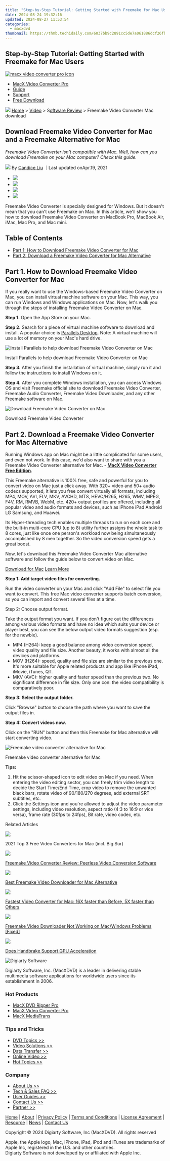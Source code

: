 ```yaml
---
title: "Step-by-Step Tutorial: Getting Started with Freemake for Mac Users"
date: 2024-08-24 19:32:16
updated: 2024-08-27 11:53:54
categories:
  - macxdvd
thumbnail: https://thmb.techidaily.com/6037bb9c2891cc5de7a061886dcf26fb2fd27c5d5408d3641e03d7db63a65dce.jpg
---
```


## Step-by-Step Tutorial: Getting Started with Freemake for Mac Users

[![macx video converter pro icon](https://www.macxdvd.com/mac-dvd-video-converter-how-to/../image-style/new-seo/icon11.png)](https://tools.techidaily.com/macxdvd/products/)

* [MacX Video Converter Pro](https://tools.techidaily.com/macxdvd/products/)
* [Guide](https://tools.techidaily.com/macxdvd/products/)
* [Support](https://tools.techidaily.com/macxdvd/products/)
* [Free Download](https://tools.techidaily.com/macxdvd/products/)



![](https://www.macxdvd.com/mac-dvd-video-converter-how-to/../image-style/new-seo/icon7.png) [Home](https://tools.techidaily.com/macxdvd/products/) \> [Video](https://tools.techidaily.com/macxdvd/products/) \> S[oftware Review](https://tools.techidaily.com/macxdvd/products/) \> Freemake Video Converter Mac download 

## Download Freemake Video Converter for Mac and a Freemake Alternative for Mac



_Freemake Video Converter isn't compatible with Mac. Well, how can you download Freemake on your Mac computer? Check this guide._

![](https://www.macxdvd.com/mac-dvd-video-converter-how-to/../image-style/new-seo/icon6.png) By [Candice Liu](https://tools.techidaily.com/macxdvd/products/) ｜Last updated onApr.19, 2021 

* [![](https://www.macxdvd.com/mac-dvd-video-converter-how-to/../image-style/new-seo/share-fa.jpg)](https://www.facebook.com/sharer/sharer.php?u=https://www.macxdvd.com/mac-dvd-video-converter-how-to/download-freemake-video-converter-for-mac.htm)
* [![](https://www.macxdvd.com/mac-dvd-video-converter-how-to/../image-style/new-seo/share-tw.jpg)](https://twitter.com/intent/tweet?url=https://www.macxdvd.com/mac-dvd-video-converter-how-to/download-freemake-video-converter-for-mac.htm)
* [![](https://www.macxdvd.com/mac-dvd-video-converter-how-to/../image-style/new-seo/share-email.jpg)](https://www.macxdvd.com/mac-dvd-video-converter-how-to/mailto:info@example.com?&subject=&body=https://www.macxdvd.com/mac-dvd-video-converter-how-to/download-freemake-video-converter-for-mac.htm)
* [![](https://www.macxdvd.com/mac-dvd-video-converter-how-to/../image-style/new-seo/share-in.jpg)](https://www.linkedin.com/shareArticle?mini=true&url=https://www.macxdvd.com/mac-dvd-video-converter-how-to/download-freemake-video-converter-for-mac.htm&title=&summary=https://www.macxdvd.com/mac-dvd-video-converter-how-to/download-freemake-video-converter-for-mac.htm&source=)

Freemake Video Converter is specially designed for Windows. But it doesn't mean that you can't use Freemake on Mac. In this article, we'll show you how to download Freemake Video Converter on MacBook Pro, MacBook Air, iMac, Mac Pro, and Mac mini. 

## Table of Contents

* [Part 1: How to Download Freemake Video Converter for Mac](https://tools.techidaily.com/macxdvd/products/)
* [Part 2: Download a Freemake Video Converter for Mac Alternative](https://tools.techidaily.com/macxdvd/products/)

## Part 1\. How to Download Freemake Video Converter for Mac

If you really want to use the Windows-based Freemake Video Converter on Mac, you can install virtual machine software on your Mac. This way, you can run Windows and Windows applications on Mac. Now, let's walk you through the steps of installing Freemake Video Converter on Mac.

**Step 1.** Open the App Store on your Mac.

**Step 2.** Search for a piece of virtual machine software to download and install. A popular choice is [Parallels Desktop](https://apps.apple.com/us/app/parallels-desktop/id1085114709?mt=12). Note: A virtual machine will use a lot of memory on your Mac's hard drive.

![Install Parallels to help download Freemake Video Converter on Mac](https://www.macxdvd.com/mac-dvd-video-converter-how-to/article-image/parallels-desktop.jpg) 

Install Parallels to help download Freemake Video Converter on Mac

**Step 3.** After you finish the installation of virtual machine, simply run it and follow the instructions to install Windows on it. 

**Step 4.** After you complete Windows installation, you can access Windows OS and visit Freemake official site to download Freemake Video Converter, Freemake Audio Converter, Freemake Video Downloader, and any other Freemake software on Mac.

![Download Freemake Video Converter on Mac](https://www.macxdvd.com/mac-dvd-video-converter-how-to/article-image/download-freemake-video-converter.png) 

Download Freemake Video Converter

## Part 2\. Download a Freemake Video Converter for Mac Alternative

Running Windows app on Mac might be a little complicated for some users, and even not work. In this case, we'd also want to share with you a Freemake Video Converter alternative for Mac. - [**MacX Video Converter Free Edition**](https://tools.techidaily.com/macxdvd/products/).

 This Freemake alternative is 100% free, safe and powerful for you to convert video on Mac just a click away. With 320+ video and 50+ audio codecs supported, it lets you free convert virtually all formats, including MP4, MOV, AVI, FLV, MKV, AVCHD, MTS, HEVC/H265, H265, WMV, MPEG, F4V, RM, RMVB, WebM, etc. 420+ output profiles are offered, including all popular video and audio formats and devices, such as iPhone iPad Android LG Samsung, and Huawei.

Its Hyper-threading tech enables multiple threads to run on each core and the built-in multi-core CPU (up to 8) utility further assigns the whole task to 8 cores, just like once one person's workload now being simultaneously accomplished by 8 men together. So the video conversion speed gets a great boost. 

Now, let's download this Freemake Video Converter Mac alternative software and follow the guide below to convert video on Mac.

[Download for Mac](https://tools.techidaily.com/macxdvd/products/) [Learn More](https://tools.techidaily.com/macxdvd/products/) 

**Step 1: Add target video files for converting.**

Run the video converter on your Mac and click "Add File" to select file you want to convert. This free Mac video converter supports batch conversion, so you can import and convert several files at a time.

Step 2: Choose output format.

Take the output format you want. If you don't figure out the differences among various video formats and have no idea which suits your device or player best, you can see the below output video formats suggestion (esp. for the newbie).

* MP4 (H264): keep a good balance among video conversion speed, video quality and file size. Another beauty, it works with almost all the devices and platforms.
* MOV (H264): speed, quality and file size are similar to the previous one. It's more suitable for Apple related products and app like iPhone iPad, iMovie, iTunes, QT.
* MKV (AVC): higher quality and faster speed than the previous two. No significant difference in file size. Only one con: the video compatibility is comparatively poor.

**Step 3: Select the output folder.**

Click "Browse" button to choose the path where you want to save the output files in.

**Step 4: Convert videos now.**

Click on the "RUN" button and then this Freemake for Mac alternative will start converting video.

![Freemake video converter alternative for Mac](https://www.macxdvd.com/mac-dvd-video-converter-how-to/article-image/ll-mvcf-101002.jpg) 

Freemake video converter alternative for Mac

**Tips:**

1. Hit the scissor-shaped icon to edit video on Mac if you need. When entering the video editing sector, you can freely trim video length to decide the Start Time/End Time, crop video to remove the unwanted black bars, rotate video of 90/180/270 degrees, add external SRT subtitles, etc.
2. Click the Settings icon and you're allowed to adjust the video parameter settings, including video resolution, aspect ratio (4:3 to 16:9 or vice versa), frame rate (30fps to 24fps), Bit rate, video codec, etc.



Related Articles

![](https://www.macxdvd.com/mac-dvd-video-converter-how-to/../image-style/new-seo/pic7.jpg)

 2021 Top 3 Free Video Converters for Mac (incl. Big Sur) 

![](https://www.macxdvd.com/mac-dvd-video-converter-how-to/../image-style/new-seo/pic6.jpg)

[Freemake Video Converter Review: Peerless Video Conversion Software](https://tools.techidaily.com/macxdvd/products/) 

![](https://www.macxdvd.com/mac-dvd-video-converter-how-to/../image-style/new-seo/pic5.jpg)

[Best Freemake Video Downloader for Mac Alternative](https://tools.techidaily.com/macxdvd/products/) 

![](https://www.macxdvd.com/mac-dvd-video-converter-how-to/../image-style/new-seo/pic4.jpg)

[Fastest Video Converter for Mac: 16X faster than Before, 5X faster than Others](https://tools.techidaily.com/macxdvd/products/) 

![](https://www.macxdvd.com/mac-dvd-video-converter-how-to/../image-style/new-seo/pic3.jpg)

[Freemake Video Downloader Not Working on Mac/Windows Problems \[Fixed\]](https://tools.techidaily.com/macxdvd/products/) 

![](https://www.macxdvd.com/mac-dvd-video-converter-how-to/../image-style/new-seo/pic2.jpg)

[Does Handbrake Support GPU Acceleration](https://tools.techidaily.com/macxdvd/products/) 



![Digiarty Software](https://www.macxdvd.com/mac-dvd-video-converter-how-to/../icon/logo.png) 

Digiarty Software, Inc. (MacXDVD) is a leader in delivering stable multimedia software applications for worldwide users since its establishment in 2006.

### Hot Products

* [MacX DVD Ripper Pro](https://tools.techidaily.com/macxdvd/products/)
* [MacX Video Converter Pro](https://tools.techidaily.com/macxdvd/products/)
* [MacX MediaTrans](https://tools.techidaily.com/macxdvd/products/)

### Tips and Tricks

* [DVD Topics >>](https://tools.techidaily.com/macxdvd/products/)
* [Video Solutions >>](https://tools.techidaily.com/macxdvd/products/)
* [Data Transfer >>](https://tools.techidaily.com/macxdvd/products/)
* [Online Video >>](https://tools.techidaily.com/macxdvd/products/)
* [Hot Topics >>](https://tools.techidaily.com/macxdvd/products/)

### Company

* [About Us >>](https://tools.techidaily.com/macxdvd/products/)
* [Tech & Sales FAQ >>](https://tools.techidaily.com/macxdvd/products/)
* [User Guides >>](https://tools.techidaily.com/macxdvd/products/)
* [Contact Us >>](https://tools.techidaily.com/macxdvd/products/)
* [Partner >>](https://tools.techidaily.com/macxdvd/products/)



[Home](https://tools.techidaily.com/macxdvd/products/) | [About](https://tools.techidaily.com/macxdvd/products/) | [Privacy Policy](https://tools.techidaily.com/macxdvd/products/) | [Terms and Conditions](https://tools.techidaily.com/macxdvd/products/) | [License Agreement](https://tools.techidaily.com/macxdvd/products/) | [Resource](https://tools.techidaily.com/macxdvd/products/) | [News](https://tools.techidaily.com/macxdvd/products/) | [Contact Us](https://tools.techidaily.com/macxdvd/products/)

Copyright © 2024 Digiarty Software, Inc (MacXDVD). All rights reserved

Apple, the Apple logo, Mac, iPhone, iPad, iPod and iTunes are trademarks of Apple Inc, registered in the U.S. and other countries.  
 Digiarty Software is not developed by or affiliated with Apple Inc.

<ins class="adsbygoogle"
     style="display:block"
     data-ad-format="autorelaxed"
     data-ad-client="ca-pub-7571918770474297"
     data-ad-slot="1223367746"></ins>



<ins class="adsbygoogle"
     style="display:block"
     data-ad-client="ca-pub-7571918770474297"
     data-ad-slot="8358498916"
     data-ad-format="auto"
     data-full-width-responsive="true"></ins>
